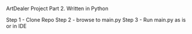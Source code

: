 ArtDealer Project Part 2. Written in Python

Step 1 - Clone Repo
Step 2 - browse to main.py
Step 3 - Run main.py as is or in IDE